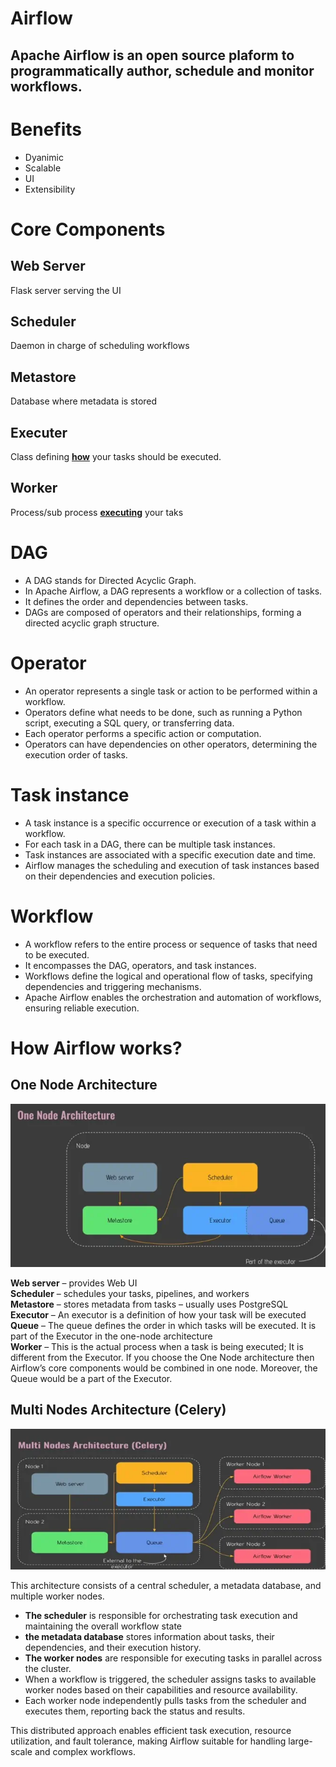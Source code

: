 # Airflow

## Apache Airflow is an open source plaform to **programmatically author, schedule** and **monitor** workflows. 

# Benefits
- Dyanimic
- Scalable
- UI
- Extensibility

# Core Components
## Web Server 
Flask server serving the UI
## Scheduler 
Daemon in charge of scheduling workflows
## Metastore 
Database where metadata is stored
## Executer
Class defining <u>**how**</u> your tasks should be executed. 
## Worker 
Process/sub process <u>**executing**</u> your taks

# DAG
- A DAG stands for Directed Acyclic Graph.
- In Apache Airflow, a DAG represents a workflow or a collection of tasks.
- It defines the order and dependencies between tasks.
- DAGs are composed of operators and their relationships, forming a directed acyclic graph structure.

# Operator
- An operator represents a single task or action to be performed within a workflow.
- Operators define what needs to be done, such as running a Python script, executing a SQL query, or transferring data.
- Each operator performs a specific action or computation.
- Operators can have dependencies on other operators, determining the execution order of tasks.

# Task instance
- A task instance is a specific occurrence or execution of a task within a workflow.
- For each task in a DAG, there can be multiple task instances.
- Task instances are associated with a specific execution date and time.
- Airflow manages the scheduling and execution of task instances based on their dependencies and execution policies.

# Workflow
- A workflow refers to the entire process or sequence of tasks that need to be executed.
- It encompasses the DAG, operators, and task instances.
- Workflows define the logical and operational flow of tasks, specifying dependencies and triggering mechanisms.
- Apache Airflow enables the orchestration and automation of workflows, ensuring reliable execution.

# How Airflow works? 



## One Node Architecture

![Screenshot](img/single-node.webp)

**Web server** – provides Web UI  
**Scheduler** – schedules your tasks, pipelines, and workers  
**Metastore** – stores metadata from tasks – usually uses PostgreSQL  
**Executor** – An executor is a definition of how your task will be executed  
**Queue**  – The queue defines the order in which tasks will be executed. It is part of the Executor in the one-node architecture  
**Worker** – This is the actual process when a task is being executed; It is different from the Executor.
If you choose the One Node architecture then Airflow’s core components would be combined in one node. Moreover, the Queue would be a part of the Executor.

## Multi Nodes Architecture (Celery)
![Screenshot](img/multi-node.webp)

This architecture consists of a central scheduler, a metadata database, and multiple worker nodes.  
- **The scheduler** is responsible for orchestrating task execution and maintaining the overall workflow state  
- **the metadata database** stores information about tasks, their dependencies, and their execution history. 
- **The worker nodes** are responsible for executing tasks in parallel across the cluster.  
- When a workflow is triggered, the scheduler assigns tasks to available worker nodes based on their capabilities and resource availability. 
- Each worker node independently pulls tasks from the scheduler and executes them, reporting back the status and results. 
 
 This distributed approach enables efficient task execution, resource utilization, and fault tolerance, making Airflow suitable for handling large-scale and complex workflows.